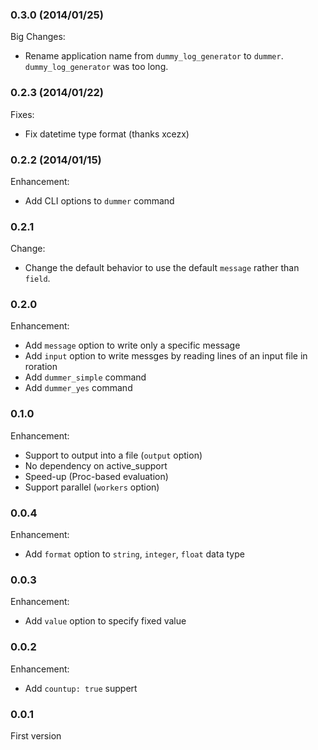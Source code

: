### 0.3.0 (2014/01/25)

Big Changes:

  * Rename application name from `dummy_log_generator` to `dummer`. `dummy_log_generator` was too long.

### 0.2.3 (2014/01/22)

Fixes:

  * Fix datetime type format (thanks xcezx)

### 0.2.2 (2014/01/15)

Enhancement:

  * Add CLI options to `dummer` command

### 0.2.1

Change:

  * Change the default behavior to use the default `message` rather than `field`.

### 0.2.0

Enhancement:

  * Add `message` option to write only a specific message
  * Add `input` option to write messges by reading lines of an input file in roration
  * Add `dummer_simple` command
  * Add `dummer_yes` command

### 0.1.0

Enhancement:

  * Support to output into a file (`output` option)
  * No dependency on active_support
  * Speed-up (Proc-based evaluation)
  * Support parallel (`workers` option)

### 0.0.4

Enhancement:

  * Add `format` option to `string`, `integer`, `float` data type

### 0.0.3

Enhancement:

  * Add `value` option to specify fixed value

### 0.0.2

Enhancement:

  * Add `countup: true` suppert

### 0.0.1

First version
